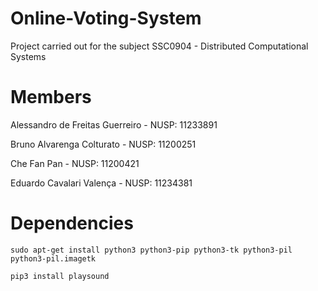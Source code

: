 # Online-Voting-System
Project carried out for the subject SSC0904 - Distributed Computational Systems

# Members
Alessandro de Freitas Guerreiro - NUSP: 11233891

Bruno Alvarenga Colturato - NUSP: 11200251

Che Fan Pan - NUSP: 11200421

Eduardo Cavalari Valença - NUSP: 11234381


# Dependencies
    sudo apt-get install python3 python3-pip python3-tk python3-pil python3-pil.imagetk
    
    pip3 install playsound
